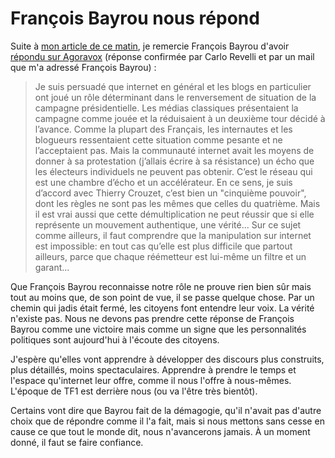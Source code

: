 # François Bayrou nous répond

Suite à [mon article de ce matin](http://blog.tcrouzet.com/2007/02/28/les-negationnistes-de-la-blogosphere/), je remercie François Bayrou d'avoir [répondu sur Agoravox](http://www.agoravox.fr/article.php3?id_article=19995&id_forum=397294&var_mode=recalcul#commentaire397294) (réponse confirmée par Carlo Revelli et par un mail que m'a adressé François Bayrou) :

> Je suis persuadé que internet en général et les blogs en particulier ont joué un rôle déterminant dans le renversement de situation de la campagne présidentielle. Les médias classiques présentaient la campagne comme jouée et la réduisaient à un deuxième tour décidé à l’avance. Comme la plupart des Français, les internautes et les blogueurs ressentaient cette situation comme pesante et ne l’acceptaient pas. Mais la communauté internet avait les moyens de donner à sa protestation (j’allais écrire à sa résistance) un écho que les électeurs individuels ne peuvent pas obtenir. C’est le réseau qui est une chambre d’écho et un accélérateur. En ce sens, je suis d’accord avec Thierry Crouzet, c’est bien un "cinquième pouvoir", dont les règles ne sont pas les mêmes que celles du quatrième. Mais il est vrai aussi que cette démultiplication ne peut réussir que si elle représente un mouvement authentique, une vérité... Sur ce sujet comme ailleurs, il faut comprendre que la manipulation sur internet est impossible: en tout cas qu’elle est plus difficile que partout ailleurs, parce que chaque réémetteur est lui-même un filtre et un garant...

Que François Bayrou reconnaisse notre rôle ne prouve rien bien sûr mais tout au moins que, de son point de vue, il se passe quelque chose. Par un chemin qui jadis était fermé, les citoyens font entendre leur voix. La vérité n'existe pas. Nous ne devons pas prendre cette réponse de François Bayrou comme une victoire mais comme un signe que les personnalités politiques sont aujourd'hui à l'écoute des citoyens.

 J'espère qu'elles vont apprendre à développer des discours plus construits, plus détaillés, moins spectaculaires. Apprendre à prendre le temps et l'espace qu'internet leur offre, comme il nous l'offre à nous-mêmes. L'époque de TF1 est derrière nous (ou va l'être très bientôt).

Certains vont dire que Bayrou fait de la démagogie, qu'il n'avait pas d'autre choix que de répondre comme il l'a fait, mais si nous mettons sans cesse en cause ce que tout le monde dit, nous n'avancerons jamais. À un moment donné, il faut se faire confiance.